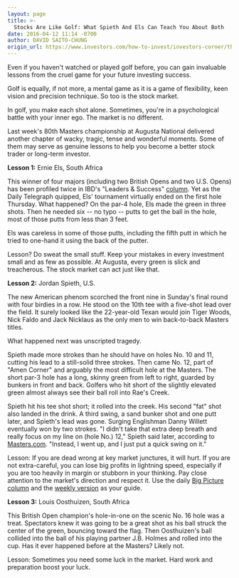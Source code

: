 ```yaml
---
layout: page
title: >-
  Stocks Are Like Golf: What Spieth And Els Can Teach You About Both
date: 2016-04-12 11:14 -0700
author: DAVID SAITO-CHUNG
origin_url: https://www.investors.com/how-to-invest/investors-corner/the-stock-market-is-like-golf-what-spieth-and-els-can-teach-you-about-both/
---
```


Even if you haven't watched or played golf before, you can gain invaluable lessons from the cruel game for your future investing success.

Golf is equally, if not more, a mental game as it is a game of flexibility, keen vision and precision technique. So too is the stock market.

In golf, you make each shot alone. Sometimes, you're in a psychological battle with your inner ego. The market is no different.

Last week's 80th Masters championship at Augusta National delivered another chapter of wacky, tragic, tense and wonderful moments. Some of them may serve as genuine lessons to help you become a better stock trader or long-term investor.

**Lesson 1:** Ernie Els, South Africa

This winner of four majors (including two British Opens and two U.S. Opens) has been profiled twice in IBD's "Leaders & Success" [column](https://www.investors.com/news/management/leaders-and-success/golfer-ernie-els-seeks-a-second-british-title/). Yet as the Daily Telegraph quipped, Els' tournament virtually ended on the first hole Thursday. What happened? On the par-4 hole, Els made the green in three shots. Then he needed six -- no typo -- putts to get the ball in the hole, most of those putts from less than 3 feet.

Els was careless in some of those putts, including the fifth putt in which he tried to one-hand it using the back of the putter.

Lesson? Do sweat the small stuff. Keep your mistakes in every investment small and as few as possible. At Augusta, every green is slick and treacherous. The stock market can act just like that.

**Lesson 2:** Jordan Spieth, U.S.

The new American phenom scorched the front nine in Sunday's final round with four birdies in a row. He stood on the 10th tee with a five-shot lead over the field. It surely looked like the 22-year-old Texan would join Tiger Woods, Nick Faldo and Jack Nicklaus as the only men to win back-to-back Masters titles.

What happened next was unscripted tragedy.

Spieth made more strokes than he should have on holes No. 10 and 11, cutting his lead to a still-solid three strokes. Then came No. 12, part of "Amen Corner" and arguably the most difficult hole at the Masters. The short par-3 hole has a long, skinny green from left to right, guarded by bunkers in front and back. Golfers who hit short of the slightly elevated green almost always see their ball roll into Rae's Creek.

Spieth hit his tee shot short; it rolled into the creek. His second "fat" shot also landed in the drink. A third swing, a sand bunker shot and one putt later, and Spieth's lead was gone. Surging Englishman Danny Willett eventually won by two strokes. "I didn't take that extra deep breath and really focus on my line on (hole No.) 12," Spieth said later, according to [Masters.com](http://www.masters.com/en_US/news/articles/2016-04-10/after_leading_from_the_start_spieth_stumbles.html). "Instead, I went up, and I just put a quick swing on it."

Lesson: If you are dead wrong at key market junctures, it will hurt. If you are not extra-careful, you can lose big profits in lightning speed, especially if you are too heavily in margin or stubborn in your thinking. Pay close attention to the market's direction and respect it. Use the daily [Big Picture column](https://www.investors.com/category/market-trend/the-big-picture/) and the [weekly version](http://leaderboard.investors.com/thebigpicture/default.aspx) as your guide.

**Lesson 3:** Louis Oosthuizen, South Africa

This British Open champion's hole-in-one on the scenic No. 16 hole was a treat. Spectators knew it was going to be a great shot as his ball struck the center of the green, bouncing toward the flag. Then Oosthuizen's ball collided into the ball of his playing partner J.B. Holmes and rolled into the cup. Has it ever happened before at the Masters? Likely not.

Lesson: Sometimes you need some luck in the market. Hard work and preparation boost your luck.
